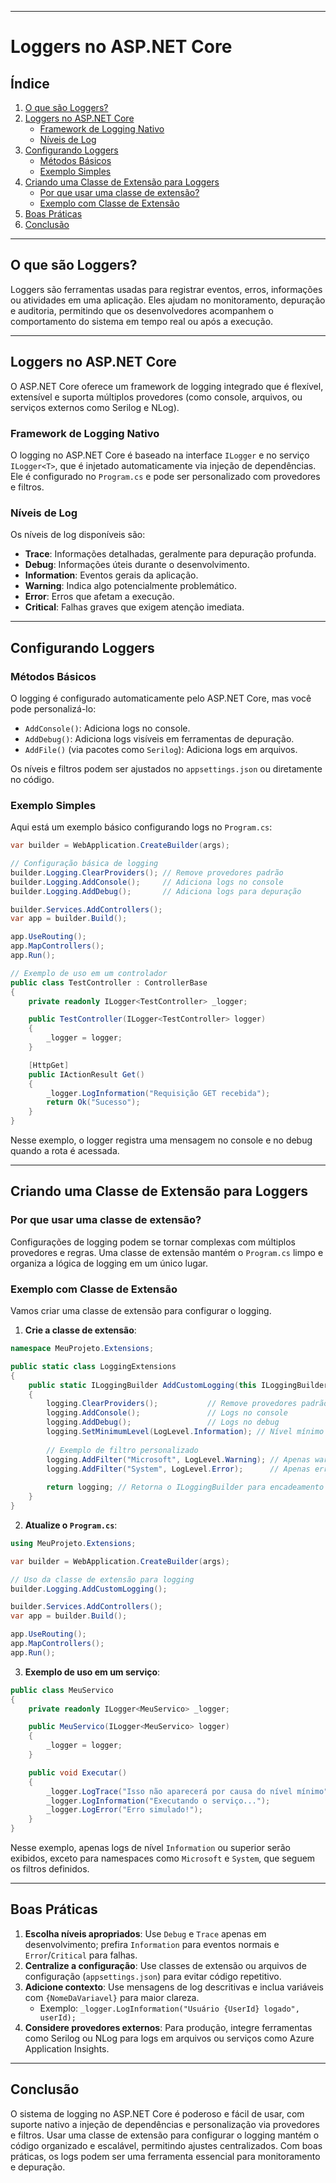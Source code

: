 
---

# Loggers no ASP.NET Core

## Índice
1. [O que são Loggers?](#o-que-são-loggers)
2. [Loggers no ASP.NET Core](#loggers-no-aspnet-core)
   - [Framework de Logging Nativo](#framework-de-logging-nativo)
   - [Níveis de Log](#níveis-de-log)
3. [Configurando Loggers](#configurando-loggers)
   - [Métodos Básicos](#métodos-básicos)
   - [Exemplo Simples](#exemplo-simples)
4. [Criando uma Classe de Extensão para Loggers](#criando-uma-classe-de-extensão-para-loggers)
   - [Por que usar uma classe de extensão?](#por-que-usar-uma-classe-de-extensão)
   - [Exemplo com Classe de Extensão](#exemplo-com-classe-de-extensão)
5. [Boas Práticas](#boas-práticas)
6. [Conclusão](#conclusão)

---

## O que são Loggers?

Loggers são ferramentas usadas para registrar eventos, erros, informações ou atividades em uma aplicação. Eles ajudam no monitoramento, depuração e auditoria, permitindo que os desenvolvedores acompanhem o comportamento do sistema em tempo real ou após a execução.

---

## Loggers no ASP.NET Core

O ASP.NET Core oferece um framework de logging integrado que é flexível, extensível e suporta múltiplos provedores (como console, arquivos, ou serviços externos como Serilog e NLog).

### Framework de Logging Nativo
O logging no ASP.NET Core é baseado na interface `ILogger` e no serviço `ILogger<T>`, que é injetado automaticamente via injeção de dependências. Ele é configurado no `Program.cs` e pode ser personalizado com provedores e filtros.

### Níveis de Log
Os níveis de log disponíveis são:
- **Trace**: Informações detalhadas, geralmente para depuração profunda.
- **Debug**: Informações úteis durante o desenvolvimento.
- **Information**: Eventos gerais da aplicação.
- **Warning**: Indica algo potencialmente problemático.
- **Error**: Erros que afetam a execução.
- **Critical**: Falhas graves que exigem atenção imediata.

---

## Configurando Loggers

### Métodos Básicos
O logging é configurado automaticamente pelo ASP.NET Core, mas você pode personalizá-lo:
- `AddConsole()`: Adiciona logs no console.
- `AddDebug()`: Adiciona logs visíveis em ferramentas de depuração.
- `AddFile()` (via pacotes como `Serilog`): Adiciona logs em arquivos.

Os níveis e filtros podem ser ajustados no `appsettings.json` ou diretamente no código.

### Exemplo Simples
Aqui está um exemplo básico configurando logs no `Program.cs`:

```csharp
var builder = WebApplication.CreateBuilder(args);

// Configuração básica de logging
builder.Logging.ClearProviders(); // Remove provedores padrão
builder.Logging.AddConsole();     // Adiciona logs no console
builder.Logging.AddDebug();       // Adiciona logs para depuração

builder.Services.AddControllers();
var app = builder.Build();

app.UseRouting();
app.MapControllers();
app.Run();

// Exemplo de uso em um controlador
public class TestController : ControllerBase
{
    private readonly ILogger<TestController> _logger;

    public TestController(ILogger<TestController> logger)
    {
        _logger = logger;
    }

    [HttpGet]
    public IActionResult Get()
    {
        _logger.LogInformation("Requisição GET recebida");
        return Ok("Sucesso");
    }
}
```

Nesse exemplo, o logger registra uma mensagem no console e no debug quando a rota é acessada.

---

## Criando uma Classe de Extensão para Loggers

### Por que usar uma classe de extensão?
Configurações de logging podem se tornar complexas com múltiplos provedores e regras. Uma classe de extensão mantém o `Program.cs` limpo e organiza a lógica de logging em um único lugar.

### Exemplo com Classe de Extensão
Vamos criar uma classe de extensão para configurar o logging.

1. **Crie a classe de extensão**:

```csharp
namespace MeuProjeto.Extensions;

public static class LoggingExtensions
{
    public static ILoggingBuilder AddCustomLogging(this ILoggingBuilder logging)
    {
        logging.ClearProviders();           // Remove provedores padrão
        logging.AddConsole();               // Logs no console
        logging.AddDebug();                 // Logs no debug
        logging.SetMinimumLevel(LogLevel.Information); // Nível mínimo
        
        // Exemplo de filtro personalizado
        logging.AddFilter("Microsoft", LogLevel.Warning); // Apenas warnings do Microsoft
        logging.AddFilter("System", LogLevel.Error);      // Apenas erros do System
        
        return logging; // Retorna o ILoggingBuilder para encadeamento
    }
}
```

2. **Atualize o `Program.cs`**:

```csharp
using MeuProjeto.Extensions;

var builder = WebApplication.CreateBuilder(args);

// Uso da classe de extensão para logging
builder.Logging.AddCustomLogging();

builder.Services.AddControllers();
var app = builder.Build();

app.UseRouting();
app.MapControllers();
app.Run();
```

3. **Exemplo de uso em um serviço**:

```csharp
public class MeuServico
{
    private readonly ILogger<MeuServico> _logger;

    public MeuServico(ILogger<MeuServico> logger)
    {
        _logger = logger;
    }

    public void Executar()
    {
        _logger.LogTrace("Isso não aparecerá por causa do nível mínimo");
        _logger.LogInformation("Executando o serviço...");
        _logger.LogError("Erro simulado!");
    }
}
```

Nesse exemplo, apenas logs de nível `Information` ou superior serão exibidos, exceto para namespaces como `Microsoft` e `System`, que seguem os filtros definidos.

---

## Boas Práticas

1. **Escolha níveis apropriados**: Use `Debug` e `Trace` apenas em desenvolvimento; prefira `Information` para eventos normais e `Error`/`Critical` para falhas.
2. **Centralize a configuração**: Use classes de extensão ou arquivos de configuração (`appsettings.json`) para evitar código repetitivo.
3. **Adicione contexto**: Use mensagens de log descritivas e inclua variáveis com `{NomeDaVariavel}` para maior clareza.
   - Exemplo: `_logger.LogInformation("Usuário {UserId} logado", userId);`
4. **Considere provedores externos**: Para produção, integre ferramentas como Serilog ou NLog para logs em arquivos ou serviços como Azure Application Insights.

---

## Conclusão

O sistema de logging no ASP.NET Core é poderoso e fácil de usar, com suporte nativo a injeção de dependências e personalização via provedores e filtros. Usar uma classe de extensão para configurar o logging mantém o código organizado e escalável, permitindo ajustes centralizados. Com boas práticas, os logs podem ser uma ferramenta essencial para monitoramento e depuração.



